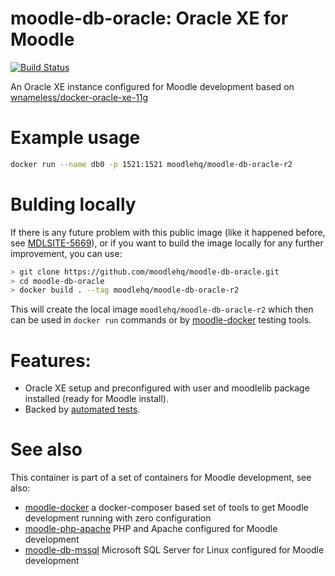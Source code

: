 # moodle-db-oracle: Oracle XE for Moodle
[![Build Status](https://travis-ci.com/moodlehq/moodle-db-oracle.svg?branch=master)](https://travis-ci.com/moodlehq/moodle-db-oracle)

An Oracle XE instance configured for Moodle development based on [wnameless/docker-oracle-xe-11g](https://github.com/wnameless/docker-oracle-xe-11g)

# Example usage

```bash
docker run --name db0 -p 1521:1521 moodlehq/moodle-db-oracle-r2
```
# Bulding locally

If there is any future problem with this public image (like it happened before, see [MDLSITE-5669](https://tracker.moodle.org/browse/MDLSITE-5669)), or if you want to build the image locally for any further improvement, you can use:

```bash
> git clone https://github.com/moodlehq/moodle-db-oracle.git
> cd moodle-db-oracle
> docker build . --tag moodlehq/moodle-db-oracle-r2
```
This will create the local image `moodlehq/moodle-db-oracle-r2` which then can be used in `docker run` commands or by [moodle-docker](https://github.com/moodlehq/moodle-docker) testing tools.

# Features:
* Oracle XE setup and preconfigured with user and moodlelib package installed (ready for Moodle install).
* Backed by [automated tests](https://travis-ci.com/moodlehq/moodle-db-oracle).

# See also
This container is part of a set of containers for Moodle development, see also:

* [moodle-docker](https://github.com/moodlehq/moodle-docker) a docker-composer based set of tools to get Moodle development running with zero configuration
* [moodle-php-apache](https://github.com/moodlehq/moodle-php-apache) PHP and Apache configured for Moodle development
* [moodle-db-mssql](https://github.com/moodlehq/moodle-db-mssql) Microsoft SQL Server for Linux configured for Moodle development
